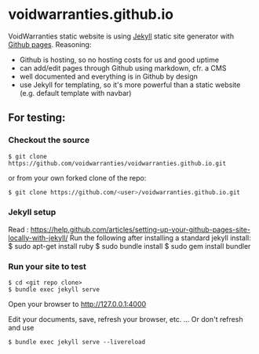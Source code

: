 # voidwarranties.github.io
VoidWarranties static website is using [Jekyll](https://jekyllrb.com/) static site generator with [Github pages](https://pages.github.com). Reasoning:
* Github is hosting, so no hosting costs for us and good uptime
* can add/edit pages through Github using markdown, cfr. a CMS
* well documented and everything is in Github by design
* use Jekyll for templating, so it's more powerful than a static website (e.g. default template with navbar)


## For testing:
### Checkout the source
	$ git clone https://github.com/voidwarranties/voidwarranties.github.io.git
or from your own forked clone of the repo:
```bash
$ git clone https://github.com/<user>/voidwarranties.github.io.git
```

### Jekyll setup
Read : https://help.github.com/articles/setting-up-your-github-pages-site-locally-with-jekyll/
Run the following after installing a standard jekyll install:
	$ sudo apt-get install ruby
	$ sudo bundle install
	$ sudo gem install bundler

### Run your site to test
	$ cd <git repo clone>
	$ bundle exec jekyll serve
Open your browser to http://127.0.0.1:4000

Edit your documents, save, refresh your browser, etc. ... Or don't refresh and use

	$ bundle exec jekyll serve --livereload

